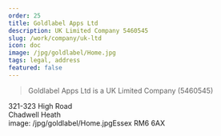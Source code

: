 ```yaml
---
order: 25
title: Goldlabel Apps Ltd
description: UK Limited Company 5460545
slug: /work/company/uk-ltd
icon: doc
image: /jpg/goldlabel/Home.jpg
tags: legal, address
featured: false
---
```


> Goldlabel Apps Ltd is a UK Limited Company (5460545)

321-323 High Road  
Chadwell Heath  
image: /jpg/goldlabel/Home.jpgEssex RM6 6AX
